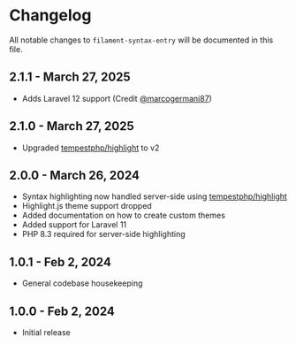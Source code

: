 # Changelog

All notable changes to `filament-syntax-entry` will be documented in this file.

## 2.1.1 - March 27, 2025

- Adds Laravel 12 support (Credit [@marcogermani87](https://github.com/marcogermani87))

## 2.1.0 - March 27, 2025

- Upgraded [tempestphp/highlight](https://github.com/tempestphp/highlight) to v2

## 2.0.0 - March 26, 2024

- Syntax highlighting now handled server-side using [tempestphp/highlight](https://github.com/tempestphp/highlight)
- Highlight.js theme support dropped
- Added documentation on how to create custom themes
- Added support for Laravel 11
- PHP 8.3 required for server-side highlighting

## 1.0.1 - Feb 2, 2024

- General codebase housekeeping

## 1.0.0 - Feb 2, 2024

- Initial release
